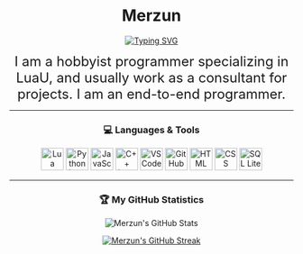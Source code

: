 
<div align="center">
  <h1>Merzun</h1>
<p align="center">
  <a href="https://git.io/typing-svg">
    <img src="https://readme-typing-svg.demolab.com?font=Fira+Code&size=20&pause=1000&color=830ACD&center=true&width=435&lines=Hobbyist+Programmer+(End-To-End)" alt="Typing SVG">
  </a>
</p>



<p align="center">
  <span style="font-size: 24px;">
    I am a hobbyist programmer specializing in LuaU, and usually work as a consultant for projects. I am an end-to-end programmer.
  </span>
</p>




---

### 💻 Languages & Tools

<p align="center">
  <img alt="Lua" width="40px" src="https://cdn.jsdelivr.net/gh/devicons/devicon@latest/icons/lua/lua-original.svg"/>
  <img alt="Python (Learning)" width="40px" src="https://cdn.jsdelivr.net/gh/devicons/devicon@latest/icons/python/python-original.svg" />
  <img alt="JavaScript (Learning)" width="40px" src="https://cdn.jsdelivr.net/gh/devicons/devicon@latest/icons/javascript/javascript-original.svg"/>
  <img alt="C++ (Learning)" width="40px" src="https://cdn.jsdelivr.net/gh/devicons/devicon@latest/icons/cplusplus/cplusplus-original.svg" />
  <img alt="VSCode" width="40px" src="https://cdn.jsdelivr.net/gh/devicons/devicon@latest/icons/vscode/vscode-original.svg" />
  <img alt="GitHub" width="40px" src="https://cdn.jsdelivr.net/gh/devicons/devicon@latest/icons/github/github-original.svg" />
  <img alt="HTML" width="40px" src="https://cdn.jsdelivr.net/gh/devicons/devicon@latest/icons/html5/html5-original.svg" />
  <img alt="CSS" width="40px" src="https://cdn.jsdelivr.net/gh/devicons/devicon@latest/icons/css3/css3-original.svg" />
  <img alt="SQL Lite" width="40px" src="https://cdn.jsdelivr.net/gh/devicons/devicon@latest/icons/sqlite/sqlite-original.svg" />
</p>

---

### 🏆 My GitHub Statistics

<p align="center">
  <img src="https://github-readme-stats.vercel.app/api?username=Merzun&theme=midnight-purple&show_icons=true&hide_border=true&bg_color=00000000" alt="Merzun's GitHub Stats">
</p>

<p align="center">
  <a href="https://git.io/streak-stats">
    <img src="https://streak-stats.demolab.com?user=Merzun&theme=midnight-purple&hide_border=true&background=FFFFFF00" alt="Merzun's GitHub Streak">
  </a>
</p>
